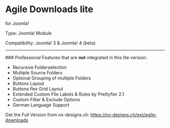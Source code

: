 # Agile Downloads lite
for Joomla!

Type: Joomla! Module

Compatibility: Joomla! 3 & Joomla! 4 (beta)
<hr>
### Professional Features that are <b>not</b> integrated in this lite version:

- Recursive Folderselection
- Multiple Source Folders
- Optional Grouping of multiple Folders
- Buttons Layout
- Buttons flex Grid Layout
- Extended Custom File Labels & Rules by Prettyfier 2.1
- Custom Filter & Exclude Options
- German Language Support


Get the Full Version from nx-designs.ch: https://nx-designs.ch/ext/agile-downloads
